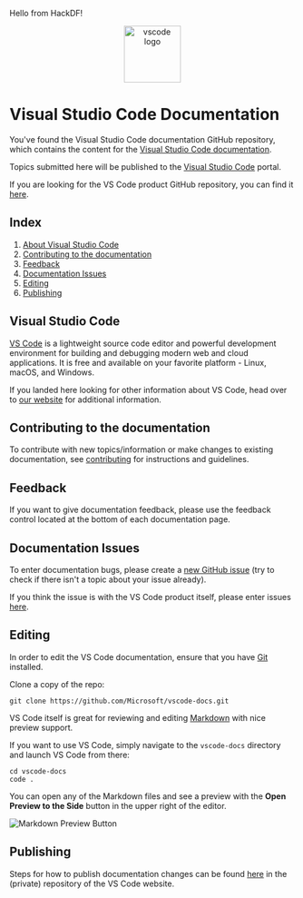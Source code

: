 Hello from HackDF!

<center>
<img alt="vscode logo" src="https://upload.wikimedia.org/wikipedia/commons/thumb/2/2d/Visual_Studio_Code_1.18_icon.svg/1200px-Visual_Studio_Code_1.18_icon.svg.png" width="100px">
</center>

# Visual Studio Code Documentation

You've found the Visual Studio Code documentation GitHub repository, which contains the content for the [Visual Studio Code documentation](https://code.visualstudio.com/docs).

Topics submitted here will be published to the [Visual Studio Code](https://code.visualstudio.com) portal.

If you are looking for the VS Code product GitHub repository, you can find it [here](https://github.com/Microsoft/vscode).

## Index
1. [About Visual Studio Code](#visual-studio-code)
2. [Contributing to the documentation](#contributing-to-the-documentation)
3. [Feedback](#feedback)
4. [Documentation Issues](#documentation-issues)
5. [Editing](#editing)
6. [Publishing](#publishing)

## Visual Studio Code

[VS Code](https://code.visualstudio.com/) is a lightweight source code editor and powerful development environment for building and debugging modern web and cloud applications. It is free and available on your favorite platform - Linux, macOS, and Windows.

If you landed here looking for other information about VS Code, head over to [our website](https://code.visualstudio.com) for additional information.

## Contributing to the documentation

To contribute with new topics/information or make changes to existing documentation, see [contributing](https://github.com/Microsoft/vscode-docs/blob/master/CONTRIBUTING.md#contributing) for instructions and guidelines.

## Feedback

If you want to give documentation feedback, please use the feedback control located at the bottom of each documentation page.

## Documentation Issues

To enter documentation bugs, please create a [new GitHub issue](https://github.com/Microsoft/vscode-docs/issues) (try to check if there isn't a topic about your issue already).

If you think the issue is with the VS Code product itself, please enter issues [here](https://github.com/Microsoft/vscode/issues).

## Editing

In order to edit the VS Code documentation, ensure that you have [Git](https://git-scm.com/downloads) installed.

Clone a copy of the repo:

```
git clone https://github.com/Microsoft/vscode-docs.git
```

VS Code itself is great for reviewing and editing [Markdown](https://code.visualstudio.com/docs/languages/markdown) with nice preview support.

If you want to use VS Code, simply navigate to the `vscode-docs` directory and launch VS Code from there:

```
cd vscode-docs
code .
```

You can open any of the Markdown files and see a preview with the **Open Preview to the Side** button in the upper right of the editor.

![Markdown Preview Button](images/MDPreviewButton.png)

## Publishing

Steps for how to publish documentation changes can be found [here](https://github.com/Microsoft/vscode-website#publishing-a-documentation-change) in the (private) repository of the VS Code website.

